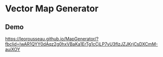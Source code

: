# Vector Map Generator

## Demo

https://leorousseau.github.io/MapGenerator/?fbclid=IwAR1QYY0dAqz2g0hxVBaKa1ErTg1cCjLP7vU3flzJZJKrjCsDXCmM-auiXOY
